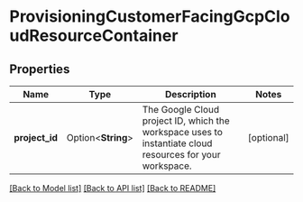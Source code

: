 # ProvisioningCustomerFacingGcpCloudResourceContainer

## Properties

Name | Type | Description | Notes
------------ | ------------- | ------------- | -------------
**project_id** | Option<**String**> | The Google Cloud project ID, which the workspace uses to instantiate cloud resources for your workspace. | [optional]

[[Back to Model list]](../README.md#documentation-for-models) [[Back to API list]](../README.md#documentation-for-api-endpoints) [[Back to README]](../README.md)


